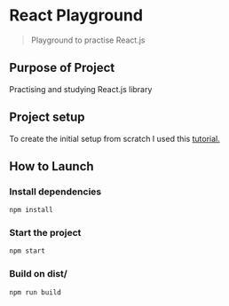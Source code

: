 # React Playground
> Playground to practise React.js

## Purpose of Project
Practising and studying React.js library

## Project setup
To create the initial setup from scratch I used this [tutorial.](https://blog.usejournal.com/creating-a-react-app-from-scratch-f3c693b84658)

## How to Launch
### Install dependencies
```bash
npm install
```

### Start the project
```bash
npm start
```

### Build on dist/
```bash
npm run build
```